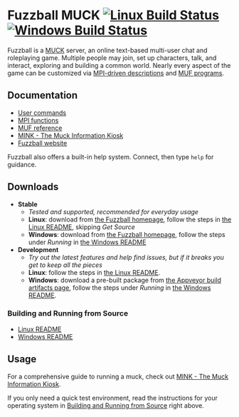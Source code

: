 Fuzzball MUCK [![Linux Build Status](https://travis-ci.org/fuzzball-muck/fuzzball.svg?branch=master)](https://travis-ci.org/fuzzball-muck/fuzzball) [![Windows Build Status](https://ci.appveyor.com/api/projects/status/ktwrfcsjbv4xt3op/branch/master?svg=true)](https://ci.appveyor.com/project/fuzzball-muck/fuzzball/branch/master)
===============

Fuzzball is a [MUCK][wiki-muck] server, an online text-based multi-user chat and roleplaying game.  Multiple people may join, set up characters, talk, and interact, exploring and building a common world.  Nearly every aspect of the game can be customized via [MPI-driven descriptions][help-mpi] and [MUF programs][help-muf].

## Documentation

* [User commands](https://www.fuzzball.org/docs/muckhelp.html)
* [MPI functions][help-mpi]
* [MUF reference][help-muf]
* [MINK - The Muck Information Kiosk][help-mink]
* [Fuzzball website][web-home]

Fuzzball also offers a built-in help system.  Connect, then type ```help``` for guidance.

## Downloads
* **Stable**
  * *Tested and supported, recommended for everyday usage*
  * **Linux**: download from [the Fuzzball homepage][web-home], follow the steps in [the Linux README][docs-buildsrc-lin], skipping *Get Source*
  * **Windows**: download from [the Fuzzball homepage][web-home], follow the steps under *Running* in [the Windows README](README_WINDOWS.md#running)
* **Development**
  * *Try out the latest features and help find issues, but if it breaks you get to keep all the pieces*
  * **Linux**: follow the steps in [the Linux README][docs-buildsrc-lin].
  * **Windows**: download a pre-built package from [the Appveyor build artifacts page](https://ci.appveyor.com/project/fuzzball-muck/fuzzball/branch/master/artifacts), follow the steps under *Running* in [the Windows README](README_WINDOWS.md#running).

### Building and Running from Source
* [Linux README][docs-buildsrc-lin]
* [Windows README](README_WINDOWS.md#building)

## Usage

For a comprehensive guide to running a muck, check out [MINK - The Muck Information Kiosk][help-mink].

If you only need a quick test environment, read the instructions for your operating system in [Building and Running from Source][docs-buildsrc] right above.

[docs-buildsrc]: #building-and-running-from-source
[docs-buildsrc-lin]: README_LINUX.md#building
[help-mpi]: https://www.fuzzball.org/docs/mpihelp.html
[help-muf]: https://www.fuzzball.org/docs/mufman.html
[help-mink]: http://www.rdwarf.com/users/mink/muckman/
[web-home]: https://www.fuzzball.org
[wiki-muck]: https://en.wikipedia.org/wiki/MUCK

